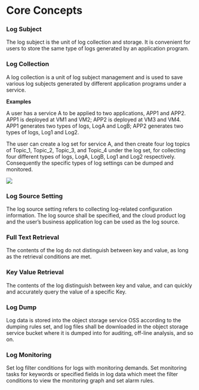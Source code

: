 # Core Concepts

### Log Subject  

The log subject is the unit of log collection and storage. It is convenient for users to store the same type of logs generated by an application program. 

### Log Collection

A log collection is a unit of log subject management and is used to save various log subjects generated by different application programs under a service.  

**Examples**

A user has a service A to be applied to two applications, APP1 and APP2. APP1 is deployed at VM1 and VM2; APP2 is deployed at VM3 and VM4. APP1 generates two types of logs, LogA and LogB; APP2 generates two types of logs, Log1 and Log2.

The user can create a log set for service A, and then create four log topics of Topic_1, Topic_2, Topic_3, and Topic_4 under the log set, for collecting four different types of logs, LogA, LogB, Log1 and Log2 respectively. Consequently the specific types of log settings can be dumped and monitored.

![](https://raw.githubusercontent.com/jdcloudcom/cn/zhangwenjie-only/image/LogService/Introduction/logset%26logtopic.jpg)

### Log Source Setting

The log source setting refers to collecting log-related configuration information. The log source shall be specified, and the cloud product log and the user’s business application log can be used as the log source.  

### Full Text Retrieval

The contents of the log do not distinguish between key and value, as long as the retrieval conditions are met.  

### Key Value Retrieval 

The contents of the log distinguish between key and value, and can quickly and accurately query the value of a specific Key.

### Log Dump

Log data is stored into the object storage service OSS according to the dumping rules set, and log files shall be downloaded in the object storage service bucket where it is dumped into for auditing, off-line analysis, and so on.

### Log Monitoring

Set log filter conditions for logs with monitoring demands. Set monitoring tasks for keywords or specified fields in log data which meet the filter conditions to view the monitoring graph and set alarm rules.
